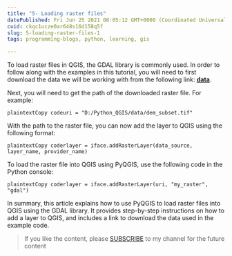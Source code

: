 ```yaml
---
title: "5- Loading raster files"
datePublished: Fri Jun 25 2021 08:05:12 GMT+0000 (Coordinated Universal Time)
cuid: ckqc1ucze0ar648s16d158q5f
slug: 5-loading-raster-files-1
tags: programming-blogs, python, learning, gis

---
```


To load raster files in QGIS, the GDAL library is commonly used. In order to follow along with the examples in this tutorial, you will need to first download the data we will be working with from the following link: [**data**](https://github.com/Azad77/Python_qgis/blob/main/Data/dem_subset.tif).

Next, you will need to get the path of the downloaded raster file. For example:

```plaintext
plaintextCopy codeuri = "D:/Python_QGIS/data/dem_subset.tif"
```

With the path to the raster file, you can now add the layer to QGIS using the following format:

```
plaintextCopy coderlayer = iface.addRasterLayer(data_source, layer_name, provider_name)
```

To load the raster file into QGIS using PyQGIS, use the following code in the Python console:

```plaintext
plaintextCopy coderlayer = iface.addRasterLayer(uri, "my_raster", "gdal")
```

In summary, this article explains how to use PyQGIS to load raster files into QGIS using the GDAL library. It provides step-by-step instructions on how to add a layer to QGIS, and includes a link to download the data used in the example code.

> If you like the content, please [SUBSCRIBE](https://www.youtube.com/channel/UCpbWlHEqBSnJb6i4UemXQpA?sub_confirmation=1) to my channel for the future content